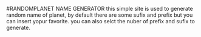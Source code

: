 #RANDOMPLANET NAME GENERATOR
this simple site is used to generate random name of planet,
by default there are some sufix and prefix but you can insert yopur favorite.
you can also selct the nuber of prefix and sufix to generate.
